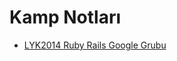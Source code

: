 Kamp Notları
=====

* [LYK2014 Ruby Rails Google Grubu](https://groups.google.com/forum/#!forum/lyk2014-ruby-rails)
